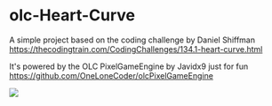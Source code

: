 # olc-Heart-Curve
A simple project based on the coding challenge by Daniel Shiffman
https://thecodingtrain.com/CodingChallenges/134.1-heart-curve.html

It's powered by the OLC PixelGameEngine by Javidx9 just for fun
https://github.com/OneLoneCoder/olcPixelGameEngine

![](https://i.imgur.com/0X17iCu.png)
